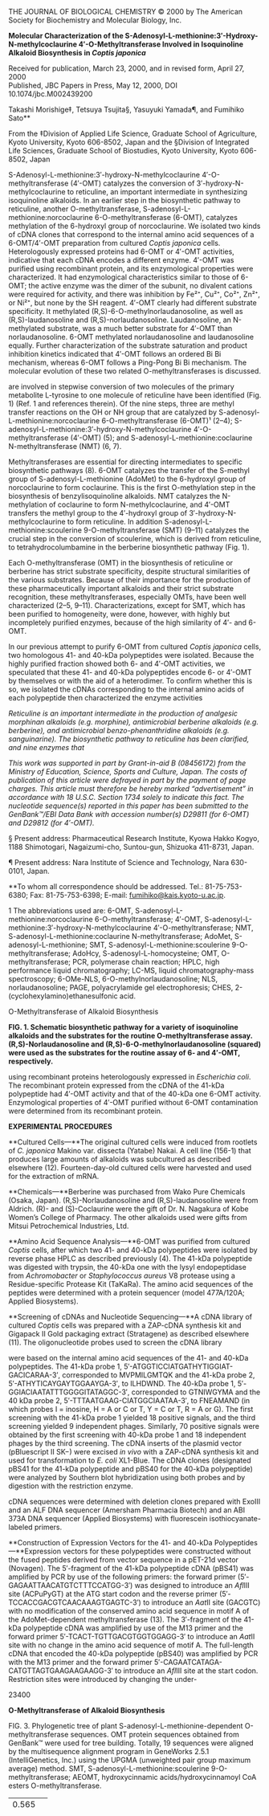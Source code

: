 
THE JOURNAL OF BIOLOGICAL CHEMISTRY
© 2000 by The American Society for Biochemistry and Molecular Biology, Inc.

**Molecular Characterization of the S-Adenosyl-L-methionine:3′-Hydroxy-N-methylcoclaurine 4′-O-Methyltransferase Involved in Isoquinoline Alkaloid Biosynthesis in *Coptis japonica***

Received for publication, March 23, 2000, and in revised form, April 27, 2000  
Published, JBC Papers in Press, May 12, 2000, DOI 10.1074/jbc.M002439200

Takashi Morishige‡, Tetsuya Tsujita§, Yasuyuki Yamada¶, and Fumihiko Sato**

From the ‡Division of Applied Life Science, Graduate School of Agriculture, Kyoto University, Kyoto 606-8502, Japan and the §Division of Integrated Life Sciences, Graduate School of Biostudies, Kyoto University, Kyoto 606-8502, Japan

S-Adenosyl-L-methionine:3′-hydroxy-N-methylcoclaurine 4′-O-methyltransferase (4′-OMT) catalyzes the conversion of 3′-hydroxy-N-methylcoclaurine to reticuline, an important intermediate in synthesizing isoquinoline alkaloids. In an earlier step in the biosynthetic pathway to reticuline, another O-methyltransferase, S-adenosyl-L-methionine:norcoclaurine 6-O-methyltransferase (6-OMT), catalyzes methylation of the 6-hydroxyl group of norcoclaurine. We isolated two kinds of cDNA clones that correspond to the internal amino acid sequences of a 6-OMT/4′-OMT preparation from cultured *Coptis japonica* cells. Heterologously expressed proteins had 6-OMT or 4′-OMT activities, indicative that each cDNA encodes a different enzyme. 4′-OMT was purified using recombinant protein, and its enzymological properties were characterized. It had enzymological characteristics similar to those of 6-OMT; the active enzyme was the dimer of the subunit, no divalent cations were required for activity, and there was inhibition by Fe²⁺, Cu²⁺, Co²⁺, Zn²⁺, or Ni²⁺, but none by the SH reagent. 4′-OMT clearly had different substrate specificity. It methylated (R,S)-6-O-methylnorlaudanosoline, as well as (R,S)-laudanosoline and (R,S)-norlaudanosoline. Laudanosoline, an N-methylated substrate, was a much better substrate for 4′-OMT than norlaudanosoline. 6-OMT methylated norlaudanosoline and laudanosoline equally. Further characterization of the substrate saturation and product inhibition kinetics indicated that 4′-OMT follows an ordered Bi Bi mechanism, whereas 6-OMT follows a Ping-Pong Bi Bi mechanism. The molecular evolution of these two related O-methyltransferases is discussed.

are involved in stepwise conversion of two molecules of the primary metabolite L-tyrosine to one molecule of reticuline have been identified (Fig. 1) (Ref. 1 and references therein). Of the nine steps, three are methyl transfer reactions on the OH or NH group that are catalyzed by S-adenosyl-L-methionine:norcoclaurine 6-O-methyltransferase (6-OMT)¹ (2–4); S-adenosyl-L-methionine:3′-hydroxy-N-methylcoclaurine 4′-O-methyltransferase (4′-OMT) (5); and S-adenosyl-L-methionine:coclaurine N-methyltransferase (NMT) (6, 7).

Methyltransferases are essential for directing intermediates to specific biosynthetic pathways (8). 6-OMT catalyzes the transfer of the S-methyl group of S-adenosyl-L-methionine (AdoMet) to the 6-hydroxyl group of norcoclaurine to form coclaurine. This is the first O-methylation step in the biosynthesis of benzylisoquinoline alkaloids. NMT catalyzes the N-methylation of coclaurine to form N-methylcoclaurine, and 4′-OMT transfers the methyl group to the 4′-hydroxyl group of 3′-hydroxy-N-methylcoclaurine to form reticuline. In addition S-adenosyl-L-methionine:scoulerine 9-O-methyltransferase (SMT) (9–11) catalyzes the crucial step in the conversion of scoulerine, which is derived from reticuline, to tetrahydrocolumbamine in the berberine biosynthetic pathway (Fig. 1).

Each O-methyltransferase (OMT) in the biosynthesis of reticuline or berberine has strict substrate specificity, despite structural similarities of the various substrates. Because of their importance for the production of these pharmaceutically important alkaloids and their strict substrate recognition, these methyltransferases, especially OMTs, have been well characterized (2–5, 9–11). Characterizations, except for SMT, which has been purified to homogeneity, were done, however, with highly but incompletely purified enzymes, because of the high similarity of 4′- and 6-OMT.

In our previous attempt to purify 6-OMT from cultured *Coptis japonica* cells, two homologous 41- and 40-kDa polypeptides were isolated. Because the highly purified fraction showed both 6- and 4′-OMT activities, we speculated that these 41- and 40-kDa polypeptides encode 6- or 4′-OMT by themselves or with the aid of a heterodimer. To confirm whether this is so, we isolated the cDNAs corresponding to the internal amino acids of each polypeptide then characterized the enzyme activities

*Reticuline is an important intermediate in the production of analgesic morphinan alkaloids (e.g. morphine), antimicrobial berberine alkaloids (e.g. berberine), and antimicrobial benzo-phenanthridine alkaloids (e.g. sanguinarine). The biosynthetic pathway to reticuline has been clarified, and nine enzymes that*

*This work was supported in part by Grant-in-aid B (08456172) from the Ministry of Education, Science, Sports and Culture, Japan. The costs of publication of this article were defrayed in part by the payment of page charges. This article must therefore be hereby marked “advertisement” in accordance with 18 U.S.C. Section 1734 solely to indicate this fact. The nucleotide sequence(s) reported in this paper has been submitted to the GenBank™/EBI Data Bank with accession number(s) D29811 (for 6-OMT) and D29812 (for 4′-OMT).*

§ Present address: Pharmaceutical Research Institute, Kyowa Hakko Kogyo, 1188 Shimotogari, Nagaizumi-cho, Suntou-gun, Shizuoka 411-8731, Japan.

¶ Present address: Nara Institute of Science and Technology, Nara 630-0101, Japan.

**To whom all correspondence should be addressed. Tel.: 81-75-753-6380; Fax: 81-75-753-6398; E-mail: fumihiko@kais.kyoto-u.ac.jp.

1 The abbreviations used are: 6-OMT, S-adenosyl-L-methionine:norcoclaurine 6-O-methyltransferase; 4′-OMT, S-adenosyl-L-methionine:3′-hydroxy-N-methylcoclaurine 4′-O-methyltransferase; NMT, S-adenosyl-L-methionine:coclaurine N-methyltransferase; AdoMet, S-adenosyl-L-methionine; SMT, S-adenosyl-L-methionine:scoulerine 9-O-methyltransferase; AdoHcy, S-adenosyl-L-homocysteine; OMT, O-methyltransferase; PCR, polymerase chain reaction; HPLC, high performance liquid chromatography; LC-MS, liquid chromatography-mass spectroscopy; 6-OMe-NLS, 6-O-methylnorlaudanosoline; NLS, norlaudanosoline; PAGE, polyacrylamide gel electrophoresis; CHES, 2-(cyclohexylamino)ethanesulfonic acid.

O-Methyltransferase of Alkaloid Biosynthesis

**FIG. 1. Schematic biosynthetic pathway for a variety of isoquinoline alkaloids and the substrates for the routine O-methyltransferase assay. (R,S)-Norlaudanosoline and (R,S)-6-O-methylnorlaudanosoline (squared) were used as the substrates for the routine assay of 6- and 4′-OMT, respectively.**

using recombinant proteins heterologously expressed in *Escherichia coli*. The recombinant protein expressed from the cDNA of the 41-kDa polypeptide had 4′-OMT activity and that of the 40-kDa one 6-OMT activity. Enzymological properties of 4′-OMT purified without 6-OMT contamination were determined from its recombinant protein.

**EXPERIMENTAL PROCEDURES**

**Cultured Cells—**The original cultured cells were induced from rootlets of *C. japonica* Makino var. dissecta (Yatabe) Nakai. A cell line (156-1) that produces large amounts of alkaloids was subcultured as described elsewhere (12). Fourteen-day-old cultured cells were harvested and used for the extraction of mRNA.

**Chemicals—**Berberine was purchased from Wako Pure Chemicals (Osaka, Japan). (R,S)-Norlaudanosoline and (R,S)-laudanosoline were from Aldrich. (R)- and (S)-Coclaurine were the gift of Dr. N. Nagakura of Kobe Women’s College of Pharmacy. The other alkaloids used were gifts from Mitsui Petrochemical Industries, Ltd.

**Amino Acid Sequence Analysis—**6-OMT was purified from cultured *Coptis* cells, after which two 41- and 40-kDa polypeptides were isolated by reverse phase HPLC as described previously (4). The 41-kDa polypeptide was digested with trypsin, the 40-kDa one with the lysyl endopeptidase from *Achromobacter* or *Staphylococcus aureus* V8 protease using a Residue-specific Protease Kit (TaKaRa). The amino acid sequences of the peptides were determined with a protein sequencer (model 477A/120A; Applied Biosystems).

**Screening of cDNAs and Nucleotide Sequencing—**A cDNA library of cultured *Coptis* cells was prepared with a ZAP-cDNA synthesis kit and Gigapack II Gold packaging extract (Stratagene) as described elsewhere (11). The oligonucleotide probes used to screen the cDNA library

were based on the internal amino acid sequences of the 41- and 40-kDa polypeptides. The 41-kDa probe 1, 5′-ATGGTICCIATGATHYTIGGIAT-GACICARAA-3′, corresponded to MVPMILGMTQK and the 41-kDa probe 2, 5′-ATHYTICAYGAYTGGAAYGA-3′, to ILHDWND. The 40-kDa probe 1, 5′-GGIACIAATATTTGGGGITATAGGC-3′, corresponded to GTNIWGYMA and the 40 kDa probe 2, 5′-TTTAATGAAG-CIATGGCIAATAA-3′, to FNEAMAND (in which probes I = inosine, H = A or C or T, Y = C or T, R = A or G). The first screening with the 41-kDa probe 1 yielded 18 positive signals, and the third screening yielded 9 independent phages. Similarly, 70 positive signals were obtained by the first screening with 40-kDa probe 1 and 18 independent phages by the third screening. The cDNA inserts of the plasmid vector (pBluescript II SK−) were excised *in vivo* with a ZAP-cDNA synthesis kit and used for transformation to *E. coli* XL1-Blue. The cDNA clones (designated pBS41 for the 41-kDa polypeptide and pBS40 for the 40-kDa polypeptide) were analyzed by Southern blot hybridization using both probes and by digestion with the restriction enzyme.

cDNA sequences were determined with deletion clones prepared with ExoIII and an ALF DNA sequencer (Amersham Pharmacia Biotech) and an ABI 373A DNA sequencer (Applied Biosystems) with fluorescein isothiocyanate-labeled primers.

**Construction of Expression Vectors for the 41- and 40-kDa Polypeptides—**Expression vectors for these polypeptides were constructed without the fused peptides derived from vector sequence in a pET-21d vector (Novagen). The 5′-fragment of the 41-kDa polypeptide cDNA (pBS41) was amplified by PCR by use of the following primers: the forward primer (5′-GAGAATTAACATGTCTTTCCATGG-3′) was designed to introduce an *Afl*III site (ACPuPyGT) at the ATG start codon and the reverse primer (5′-TCCACCGACGTCAACAAAGTGAGTC-3′) to introduce an *Aat*II site (GACGTC) with no modification of the conserved amino acid sequence in motif A of the AdoMet-dependent methyltransferase (13). The 3′-fragment of the 41-kDa polypeptide cDNA was amplified by use of the M13 primer and the forward primer 5′-TCACT-TGTTGACGTGGTGGAGG-3′ to introduce an *Aat*II site with no change in the amino acid sequence of motif A. The full-length cDNA that encoded the 40-kDa polypeptide (pBS40) was amplified by PCR with the M13 primer and the forward primer 5′-CAGAATCATAGA-CATGTTAGTGAAGAAGAAGG-3′ to introduce an *Afl*III site at the start codon. Restriction sites were introduced by changing the under-

23400

**O-Methyltransferase of Alkaloid Biosynthesis**

FIG. 3. Phylogenetic tree of plant S-adenosyl-L-methionine-dependent O-methyltransferase sequences. OMT protein sequences obtained from GenBank™ were used for tree building. Totally, 19 sequences were aligned by the multisequence alignment program in GeneWorks 2.5.1 (IntelliGenetics, Inc.) using the UPGMA (unweighted pair group maximum average) method. SMT, S-adenosyl-L-methionine:scoulerine 9-O-methyltransferase; AEOMT, hydroxycinnamic acids/hydroxycinnamoyl CoA esters O-methyltransferase.

|  |  |
| --- | --- |
| 0.565 |  |
|  |  |
|  |  |
|  |  |
|  |  |
|  |  |
|  |  |
|  |  |
|  |  |
|  |  |
|  |  |
|  |  |
|  |  |
|  |  |
|  |  |
|  |  |
|  |  |
|  |  |
|  |  |
|  |  |
|  |  |
|  |  |
|  |  |
|  |  |
|  |  |
|  |  |
|  |  |
|  |  |
|  |  |
|  |  |
|  |  |
|  |  |
|  |  |
|  |  |
|  |  |
|  |  |
|  |  |
|  |  |
|  |  |
|  |  |
|  |  |
|  |  |
|  |  |
|  |  |
|  |  |
|  |  |
|  |  |
|  |  |
|  |  |
|  |  |
|  |  |
|  |  |
|  |  |
|  |  |
|  |  |
|  |  |
|  |  |
|  |  |
|  |  |
|  |  |
|  |  |
|  |  |
|  |  |
|  |  |
|  |  |
|  |  |
|  |  |
|  |  |
|  |  |
|  |  |
|  |  |
|  |  |
|  |  |
|  |  |
|  |  |
|  |  |
|  |  |
|  |  |
|  |  |
|  |  |
|  |  |
|  |  |
|  |  |
|  |  |
|  |  |
|  |  |
|  |  |
|  |  |
|  |  |
|  |  |
|  |  |
|  |  |
|  |  |
|  |  |
|  |  |
|  |  |
|  |  |
|  |  |
|  |  |
|  |  |
|  |  |
|  |  |
|  |  |
|  |  |
|  |  |
|  |  |
|  |  |
|  |  |
|  |  |
|  |  |
|  |  |
|  |  |
|  |  |
|  |  |
|  |  |
|  |  |
|  |  |
|  |  |
|  |  |
|  |  |
|  |  |
|  |  |
|  |  |
|  |  |
|  |  |
|  |  |
|  |  |
|  |  |
|  |  |
|  |  |
|  |  |
|  |  |
|  |  |
|  |  |
|  |  |
|  |  |
|  |  |
|  |  |
|  |  |
|  |  |
|  |  |
|  |  |
|  |  |
|  |  |
|  |  |
|  |  |
|  |  |
|  |  |
|  |  |
|  |  |
|  |  |
|  |  |
|  |  |
|  |  |
|  |  |
|  |  |
|  |  |
|  |  |
|  |  |
|  |  |
|  |  |
|  |  |
|  |  |
|  |  |
|  |  |
|  |  |
|  |  |
|  |  |
|  |  |
|  |  |
|  |  |
|  |  |
|  |  |
|  |  |
|  |  |
|  |  |
|  |  |
|  |  |
|  |  |
|  |  |
|  |  |
|  |  |
|  |  |
|  |  |
|  |  |
|  |  |
|  |  |
|  |  |
|  |  |
|  |  |
|  |  |
|  |  |
|  |  |
|  |  |
|  |  |
|  |  |
|  |  |
|  |  |
|  |  |
|  |  |
|  |  |
|  |  |
|  |  |
|  |  |
|  |  |
|  |  |
|  |  |
|  |  |
|  |  |
|  |  |
|  |  |
|  |  |
|  |  |
|  |  |
|  |  |
|  |  |
|  |  |
|  |  |
|  |  |
|  |  |
|  |  |
|  |  |
|  |  |
|  |  |
|  |  |
|  |  |
|  |  |
|  |  |
|  |  |
|  |  |
|  |  |
|  |  |
|  |  |
|  |  |
|  |  |
|  |  |
|  |  |
|  |  |
|  |  |
|  |  |
|  |  |
|  |  |
|  |  |
|  |  |
|  |  |
|  |  |
|  |  |
|  |  |
|  |  |
|  |  |
|  |  |
|  |  |
|  |  |
|  |  |
|  |  |
|  |  |
|  |  |
|  |  |
|  |  |
|  |  |
|  |  |
|  |  |
|  |  |
|  |  |
|  |  |
|  |  |
|  |  |
|  |  |
|  |  |
|  |  |
|  |  |
|  |  |
|  |  |
|  |  |
|  |  |
|  |  |
|  |  |
|  |  |
|  |  |
|  |  |
|  |  |
|  |  |
|  |  |
|  |  |
|  |  |
|  |  |
|  |  |
|  |  |
|  |  |
|  |  |
|  |  |
|  |  |
|  |  |
|  |  |
|  |  |
|  |  |
|  |  |
|  |  |
|  |  |
|  |  |
|  |  |
|  |  |
|  |  |
|  |  |
|  |  |
|  |  |
|  |  |
|  |  |
|  |  |
|  |  |
|  |  |
|  |  |
|  |  |
|  |  |
|  |  |
|  |  |
|  |  |
|  |  |
|  |  |
|  |  |
|  |  |
|  |  |
|  |  |
|  |  |
|  |  |
|  |  |
|  |  |
|  |  |
|  |  |
|  |  |
|  |  |
|  |  |
|  |  |
|  |  |
|  |  |
|  |  |
|  |  |
|  |  |
|  |  |
|  |  |
|  |  |
|  |  |
|  |  |
|  |  |
|  |  |
|  |  |
|  |  |
|  |  |
|  |  |
|  |  |
|  |  |
|  |  |
|  |  |
|  |  |
|  |  |
|  |  |
|  |  |
|  |  |
|  |  |
|  |  |
|  |  |
|  |  |
|  |  |
|  |  |
|  |  |
|  |  |
|  |  |
|  |  |
|  |  |
|  |  |
|  |  |
|  |  |
|  |  |
|  |  |
|  |  |
|  |  |
|  |  |
|  |  |
|  |  |
|  |  |
|  |  |
|  |  |
|  |  |
|  |  |
|  |  |
|  |  |
|  |  |
|  |  |
|  |  |
|  |  |
|  |  |
|  |  |
|  |  |
|  |  |
|  |  |
|  |  |
|  |  |
|  |  |
|  |  |
|  |  |
|  |  |
|  |  |
|  |  |
|  |  |
|  |  |
|  |  |
|  |  |
|  |  |
|  |  |
|  |  |
|  |  |
|  |  |
|  |  |
|  |  |
|  |  |
|  |  |
|  |  |
|  |  |
|  |  |
|  |  |
|  |  |
|  |  |
|  |  |
|  |  |
|  |  |
|  |  |
|  |  |
|  |  |
|  |  |
|  |  |
|  |  |
|  |  |
|  |  |
|  |  |
|  |  |
|  |  |
|  |  |
|  |  |
|  |  |
|  |  |
|  |  |
|  |  |
|  |  |
|  |  |
|  |  |
|  |  |
|  |  |
|  |  |
|  |  |
|  |  |
|  |  |
|  |  |
|  |  |
|  |  |
|  |  |
|  |  |
|  |  |
|  |  |
|  |  |
|  |  |
|  |  |
|  |  |
|  |  |
|  |  |
|  |  |
|  |  |
|  |  |
|  |  |
|  |  |
|  |  |
|  |  |
|  |  |
|  |  |
|  |  |
|  |  |
|  |  |
|  |  |
|  |  |
|  |  |
|  |  |
|  |  |
|  |  |
|  |  |
|  |  |
|  |  |
|  |  |
|  |  |
|  |  |
|  |  |
|  |  |
|  |  |
|  |  |
|  |  |
|  |  |
|  |  |
|  |  |
|  |  |
|  |  |
|  |  |
|  |  |
|  |  |
|  |  |
|  |  |
|  |  |
|  |  |
|  |  |
|  |  |
|  |  |
|  |  |
|  |  |
|  |  |
|  |  |
|  |  |
|  |  |
|  |  |
|  |  |
|  |  |
|  |  |
|  |  |
|  |  |
|  |  |
|  |  |
|  |  |
|  |  |
|  |  |
|  |  |
|  |  |
|  |  |
|  |  |
|  |  |
|  |  |
|  |  |
|  |  |
|  |  |
|  |  |
|  |  |
|  |  |
|  |  |
|  |  |
|  |  |
|  |  |
|  |  |
|  |  |
|  |  |
|  |  |
|  |  |
|  |  |
|  |  |
|  |  |
|  |  |
|  |  |
|  |  |
|  |  |
|  |  |
|  |  |
|  |  |
|  |  |
|  |  |
|  |  |
|  |  |
|  |  |
|  |  |
|  |  |
|  |  |
|  |  |
|  |  |
|  |  |
|  |  |
|  |  |
|  |  |
|  |  |
|  |  |
|  |  |
|  |  |
|  |  |
|  |  |
|  |  |
|  |  |
|  |  |
|  |  |
|  |  |
|  |  |
|  |  |
|  |  |
|  |  |
|  |  |
|  |  |
|  |  |
|  |  |
|  |  |
|  |  |
|  |  |
|  |  |
|  |  |
|  |  |
|  |  |
|  |  |
|  |  |
|  |  |
|  |  |
|  |  |
|  |  |
|  |  |
|  |  |
|  |  |
|  |  |
|  |  |
|  |  |
|  |  |
|  |  |
|  |  |
|  |  |
|  |  |
|  |  |
|  |  |
|  |  |
|  |  |
|  |  |
|  |  |
|  |  |
|  |  |
|  |  |
|  |  |
|  |  |
|  |  |
|  |  |
|  |  |
|  |  |
|  |  |
|  |  |
|  |  |
|  |  |
|  |  |
|  |  |
|  |  |
|  |  |
|  |  |
|  |  |
|  |  |
|  |  |
|  |  |
|  |  |
|  |  |
|  |  |
|  |  |
|  |  |
|  |  |
|  |  |
|  |  |
|  |  |
|  |  |
|  |  |
|  |  |
|  |  |
|  |  |
|  |  |
|  |  |
|  |  |
|  |  |
|  |  |
|  |  |
|  |  |
|  |  |
|  |  |
|  |  |
|  |  |
|  |  |
|  |  |
|  |  |
|  |  |
|  |  |
|  |  |
|  |  |
|  |  |
|  |  |
|  |  |
|  |  |
|  |  |
|  |  |
|  |  |
|  |  |
|  |  |
|  |  |
|  |  |
|  |  |
|  |  |
|  |  |
|  |  |
|  |  |
|  |  |
|  |  |
|  |  |
|  |  |
|  |  |
|  |  |
|  |  |
|  |  |
|  |  |
|  |  |
|  |  |
|  |  |
|  |  |
|  |  |
|  |  |
|  |  |
|  |  |
|  |  |
|  |  |
|  |  |
|  |  |
|  |  |
|  |  |
|  |  |
|  |  |
|  |  |
|  |  |
|  |  |
|  |  |
|  |  |
|  |  |
|  |  |
|  |  |
|  |  |
|  |  |
|  |  |
|  |  |
|  |  |
|  |  |
|  |  |
|  |  |
|  |  |
|  |  |
|  |  |
|  |  |
|  |  |
|  |  |
|  |  |
|  |  |
|  |  |
|  |  |
|  |  |
|  |  |
|  |  |
|  |  |
|  |  |
|  |  |
|  |  |
|  |  |
|  |  |
|  |  |
|  |  |
|  |  |
|  |  |
|  |  |
|  |  |
|  |  |
|  |  |
|  |  |
|  |  |
|  |  |
|  |  |
|  |  |
|  |  |
|  |  |
|  |  |
|  |  |
|  |  |
|  |  |
|  |  |
|  |  |
|  |  |
|  |  |
|  |  |
|  |  |
|  |  |
|  |  |
|  |  |
|  |  |
|  |  |
|  |  |
|  |  |
|  |  |
|  |  |
|  |  |
|  |  |
|  |  |
|  |  |
|  |  |
|  |  |
|  |  |
|  |  |
|  |  |
|  |  |
|  |  |
|  |  |
|  |  |
|  |  |
|  |  |
|  |  |
|  |  |
|  |  |
|  |  |
|  |  |
|  |  |
|  |  |
|  |  |
|  |  |
|  |  |
|  |  |
|  |  |
|  |  |
|  |  |
|  |  |
|  |  |
|  |  |
|  |  |
|  |  |
|  |  |
|  |  |
|  |  |
|  |  |
|  |  |
|  |  |
|  |  |
|  |  |
|  |  |
|  |  |
|  |  |
|  |  |
|  |  |
|  |  |
|  |  |
|  |  |
|  |  |
|  |  |
|  |  |
|  |  |
|  |  |
|  |  |
|  |  |
|  |  |
|  |  |
|  |  |
|  |  |
|  |  |
|  |  |
|  |  |
|  |  |
|  |  |
|  |  |
|  |  |
|  |  |
|  |  |
|  |  |
|  |  |
|  |  |
|  |  |
|  |  |
|  |  |
|  |  |
|  |  |
|  |  |
|  |  |
|  |  |
|  |  |
|  |  |
|  |  |
|  |  |
|  |  |
|  |  |
|  |  |
|  |  |
|  |  |
|  |  |
|  |  |
|  |  |
|  |  |
|  |  |
|  |  |
|  |  |
|  |  |
|  |  |
|  |  |
|  |  |
|  |  |
|  |  |
|  |  |
|  |  |
|  |  |
|  |  |
|  |  |
|  |  |
|  |  |
|  |  |
|  |  |
|  |  |
|  |  |
|  |  |
|  |  |
|  |  |
|  |  |
|  |  |
|  |  |
|  |  |
|  |  |
|  |  |
|  |  |
|  |  |
|  |  |
|  |  |
|  |  |
|  |  |
|  |  |
|  |  |
|  |  |
|  |  |
|  |  |
|  |  |
|  |  |
|  |  |
|  |  |
|  |  |
|  |  |
|  |  |
|  |  |
|  |  |
|  |  |
|  |  |
|  |  |
|  |  |
|  |  |
|  |  |
|  |  |
|  |  |
|  |  |
|  |  |
|  |  |
|  |  |
|  |  |
|  |  |
|  |  |
|  |  |
|  |  |
|  |  |
|  |  |
|  |  |
|  |  |
|  |  |
|  |  |
|  |  |
|  |  |
|  |  |
|  |  |
|  |  |
|  |  |
|  |  |
|  |  |
|  |  |
|  |  |
|  |  |
|  |  |
|  |  |
|  |  |
|  |  |
|  |  |
|  |  |
|  |  |
|  |  |
|  |  |
|  |  |
|  |  |
|  |  |
|  |  |
|  |  |
|  |  |
|  |  |
|  |  |
|  |  |
|  |  |
|  |  |
|  |  |
|  |  |
|  |  |
|  |  |
|  |  |
|  |  |
|  |  |
|  |  |
|  |  |
|  |  |
|  |  |
|  |  |
|  |  |
|  |  |
|  |  |
|  |  |
|  |  |
|  |  |
|  |  |
|  |  |
|  |  |
|  |  |
|  |  |
|  |  |
|  |  |
|  |  |
|  |  |
|  |  |
|  |  |
|  |  |
|  |  |
|  |  |
|  |  |
|  |  |
|  |  |
|  |  |
|  |  |
|  |  |
|  |  |
|  |  |
|  |  |
|  |  |
|  |  |
|  |  |
|  |  |
|  |  |
|  |  |
|  |  |
|  |  |
|  |  |
|  |  |
|  |  |
|  |  |
|  |  |
|  |  |
|  |  |
|  |  |
|  |  |
|  |  |
|  |  |
|  |  |
|  |  |
|  |  |
|  |  |
|  |  |
|  |  |
|  |  |
|  |  |
|  |  |
|  |  |
|  |  |
|  |  |
|  |  |
|  |  |
|  |  |
|  |  |
|  |  |
|  |  |
|  |  |
|  |  |
|  |  |
|  |  |
|  |  |
|  |  |
|  |  |
|  |  |
|  |  |
|  |  |
|  |  |
|  |  |
|  |  |
|  |  |
|  |  |
|  |  |
|  |  |
|  |  |
|  |  |
|  |  |
|  |  |
|  |  |
|  |  |
|  |  |
|  |  |
|  |  |
|  |  |
|  |  |
|  |  |
|  |  |
|  |  |
|  |  |
|  |  |
|  |  |
|  |  |
|  |  |
|  |  |
|  |  |
|  |  |
|  |  |
|  |  |
|  |  |
|  |  |
|  |  |
|  |  |
|  |  |
|  |  |
|  |  |
|  |  |
|  |  |
|  |  |
|  |  |
|  |  |
|  |  |
|  |  |
|  |  |
|  |  |
|  |  |
|  |  |
|  |  |
|  |  |
|  |  |
|  |  |
|  |  |
|  |  |
|  |  |
|  |  |
|  |  |
|  |  |
|  |  |

(A)

Spectrum from 12.22 min, subtracted

Intensity, cps

| 40000 |
| --- |
| 30000 |
| 20000 |
| 10000 |

m/z, amu

(B)

Spectrum from 12.10 min, subtracted

Intensity, cps

| 30000 |
| --- |
| 20000 |
| 10000 |

m/z, amu

(C)

Spectrum from 11.31 min, subtracted

Intensity, cps

| 21000 |
| --- |
| 14000 |
| 7000 |

m/z, amu

(D)

Spectrum from 10.93 min, subtracted

Intensity, cps

| 40000 |
| --- |
| 30000 |
| 20000 |
| 10000 |

m/z, amu

FIG. 4. LC-MS analysis of the 41-kDa reaction product (A), authentic norreticuline (B), 40-kDa reaction product (C), and authentic 6-O-methylnorlaudanosoline (D).

TABLE I

Purification of recombinant 4'-OMT from E. coli lysate

| Purification step | Total protein | Total activity | Specific activity | Purification | Recovery |
| --- | --- | --- | --- | --- | --- |
|  | mg | nkat | pkat/mg | -fold | % |
| Crude extract | 163 | 7.5 | 46.1 | 1.0 | 100 |
| Q-Sepharose | 65.8 | 3.9 | 58.7 | 1.3 | 51.3 |
| Bio-Gel HTP | 6.0 | 2.7 | 453 | 9.8 | 35.9 |

pBS41 and pBS40—The nucleotide sequences of the cDNA inserts of pBS41 and pBS40, which encoded the longest polypeptide, and of other cDNA inserts were determined (GenBank™ accession numbers: D29812 for 41 kDa and D29811 for 40 kDa). Sequences respectively corresponding to the 41- and 40-kDa polypeptides carried 1,280 and 1,267 nucleotides, with open reading frames that encoded for 350 and 347 amino acids (Fig. 2). The calculated molecular masses of the pBS41 (38,731 Da) and pBS40 (38,655 Da) inserts were less than the observed molecular masses of the 41- and 40-kDa polypeptides from Coptis cells, but the deduced amino acid sequences had almost all the internal amino acid sequences determined from the purified polypeptides.

Both polypeptide sequences had conserved putative AdoMet binding domains at the C-terminal end (Fig. 2, motif A-C) (13), and both had 52 amino acids between motifs A and B and 30 amino acids between motifs B and C. This spatial relationship is identical to that of the caffeic acid 3-O-methyltransferases. The 41- and 40-kDa polypeptides therefore belong to the Pl (plant)-OMT II group (13).

Their deduced amino acid sequences have a high degree of similarity (52% identity); whereas SMT, which also functions

in berberine biosynthesis, showed much lower homology when its amino acid sequence was compared with that of the 41- or 40-kDa polypeptide (about 30% identity, see Fig. 2). Both polypeptides had a high degree of similarity (about 40% identity) to the isoflavone 7-O-methyltransferase of alfalfa (15), 6a-hydroxymaackiain 3-O-methyltransferase of pea (16), and hydroxycinnamic acids/hydroxycinnamoyl CoA esters O-methyltransferase of loblolly pine (17). SMT had greater similarity to the caffeic acid 3-O-methyltransferases and catechol O-methyltransferases of several plant species. Both the 41- and 40-kDa polypeptides had a somewhat low identity (24 and 35%, respectively) to catechol OMTs from *Thalictrum tuberosum* (Thatu 1 and 2, respective GenBank™ accession numbers AF064693 and AF064694), even though these catechol OMTs from cultured *T. tuberosum* cells could methylate the 6-hydroxyl group of norcoclaurine (18). Phylogenetic analysis clearly indicated that both the polypeptides belong to a different branch than the catechol OMT from *Thalictrum* (Thatu 2) (Fig. 3).

**Expression of the 41- and 40-kDa Polypeptides in E. coli—** Expression vectors (pE41 and pE40, respectively) to produce recombinant proteins in *E. coli* were constructed to identify the enzymological activities of the 41- and 40-kDa polypeptides. We modified the first methionine codons of both cDNA inserts to fit the *NcoI-XhoI* sites of the *E. coli* expression vector pET-21d to obtain expression of nontagged polypeptides. These constructs then were introduced into *E. coli* cells, and recombinant protein production was induced. The crude *E. coli* lysate was used to identify the enzymatic activities of both 4′- and 6-OMT. HPLC analysis clearly showed that the cell lysate that expresses pE41 had methylation activity for 3′-hydroxy-N-methylcoclaurine, but not for norcoclaurine, whereas the lysate containing pE40 had methylation activity for norcoclaurine but not for 3′-hydroxy-N-methylcoclaurine (data not shown). The crude *E. coli* lysate carrying the pET-21d vector showed no enzymatic activity. LC-MS analysis confirmed that the respective reaction products of 41 kDa with 6-OMe-NLS and of 40 kDa with NLS were norreticuline and 6-OMe-NLS (Fig. 4), indicative that the 41-kDa polypeptide corresponds to 4′-OMT and the 40-kDa one to 6-OMT.

**Purification of 4′-OMT and Its Characterization—** Because preparation of 4′-OMT without 6-OMT contamination is now possible, we tried to prepare highly purified 4′-OMT from *E. coli*. The final purification was 9.8-fold and the yield 35.9% (Table I and Fig. 5). SDS-PAGE analysis showed clearly that the purified fraction was almost homogeneous. The molecular mass of active 4′-OMT was estimated to be about 80 kDa by gel filtration chromatography, evidence that active 4′-OMT is a dimer of the 41-kDa subunit. Enzyme assays at various pH values indicated that the optimum pH for the methylation of 6-OMe-NLS was about 8.0. Half-maximal activity was found at pH 6.6 or 8.6.

4′-OMT, like *Coptis* 6-OMT, did not require divalent cations for activity. The addition of Fe²⁺, Cu²⁺, Co²⁺, Zn²⁺, or Ni²⁺ at 5 mM inhibited 4′-OMT activity, respectively, by 87%, 100%, 86%, 48%, or 96%. These cations also inhibited 6-OMT activity (4). Other cations (Ca²⁺, Mg²⁺, Mn²⁺) had no effect on 4′-OMT activity. The enzymatic activity of 4′-OMT, like that of 6-OMT, was negligibly inhibited by SH reagents (*p*-chloromercuribenzenesulfonate and iodacetamide) or EDTA at 1 mM. When, however, berberine (the end product of isoquinoline alkaloid biosynthesis in *Coptis* cells) was added to the assay mixture at 2.5 mM, 4′-OMT activity was not inhibited, whereas 1 mM berberine inhibited 6-OMT activity by 30% (4).

Purified 4′-OMT was used as the antigen to prepare anti-4′-OMT polyclonal antibody. In a Western blot analysis with this

FIG. 5. SDS-PAGE of 4′-OMT fractions in various stages of purification. Fractions from each purification step were separated by SDS-PAGE and stained with Coomassie Brilliant Blue G-250. Lane 1, molecular mass markers; lane 2, crude extract (10 μg); lane 3, Q-Sepharose column fraction (8 μg); lane 4, Bio-Gel HPT column fraction (1 μg).

antibody, both the crude extract of *E. coli*-expressing 4′-OMT and the *Coptis* proteins had a major immunoreactive band of the same molecular mass (data not shown). This suggests that 4′-OMT is produced in mature form in *E. coli*, whereas the SMT expressed in *E. coli* apparently is longer than that purified from *Coptis* cells (10). Hydrophobicity analysis of full-length 4′-OMT, 6-OMT, and SMT showed a difference in the hydrophobicity of their N termini. There was no evidence that 4′- or 6-OMT is located in specific vesicles, whereas SMT had a hydrophobic signal sequence of 10 amino acids at its N terminus (10) (data not shown).

**Substrate Specificity of 4′-OMT—** The incorporation of radioactivity from S-adenosyl-L-[methyl-³H]methionine to the products was used as a marker of substrate specificity (Fig. 6). When (*R,S*)-6-OMe-NLS was the control substrate (*i.e.* relative incorporation 100%), the respective relative activities with (*R,S*)-laudanosoline and (*R,S*)-norlaudanosoline were 767 and 118%, whereas no significant methylation was found for the other substrates. The preferential methylation of laudanosoline rather than norlaudanosoline suggests that N-methylation proceeds before 4′-O-methylation, as suggested by Stadler and Zenk (1).

**Dependence of Initial Velocity on Substrate Concentrations and Product Inhibition Kinetics—** Whereas (*S*)-3′-hydroxy-N-methylcoclaurine is the true intermediate in reticuline biosynthesis (3), 6-OMe-NLS was used as the substrate for the kinetic assay of 4′-OMT due to the availability of this compound and similar product formation in the reaction (5). Substrate-saturation kinetics of the purified 4′-OMT for 6-OMe-NLS and AdoMet were the typical Michaelis-Menten type. Kinetic parameters therefore were estimated from double-reciprocal plots of the initial velocity *versus* the substrate concentration. By varying the concentration of 6-OMe-NLS and [³H]AdoMet in the range of 8–125 μM, a set of apparent *K*ₘ and *V*ₘₐₓ values could be calculated and replotted to determine the real *K*ₘ and *V*ₘₐₓ. The respective *K*ₘ values of 4′-OMT for (*R,S*)-6-OMe-NLS and AdoMet were 42 and 68 μM, with a *V*ₘₐₓ of 1.8 nkat/mg protein. The pattern of primary reciprocal plots was representative of a sequential substrate binding mechanism

O-Methyltransferase of Alkaloid Biosynthesis

(S)-norcoclaurine: 100 / n.t. / n.t.
(R)-norcoclaurine: 98 / n.t. / n.t.
(R,S)-6-O-methylnorlaudanosoline: 6 / 100 / 8
(R,S)-scoulerine: 0 / <1 / 100

(S)-scoulerine: 5 / 2 / 150
(R,S)-laudanosine: 64 / 767 / <1
(R,S)-norlaudanosine: 76 / 118 / 2
(R,S)-reticuline: 0 / 1 / 0

(R,S)-norreticuline: 0 / 0 / 9
(S)-coclaurine: <1 / 0 / <1
(R)-coclaurine: <1 / 1 / <1
(R,S)-2,3,9,10-tetrahydroxytetrahydropoprotoberine: <1 / 0 / 45

(R,S)-2,3,9,10-tetrahydroprotoberine: <1 / <1 / <1
caffeic acid: 0 / <1 / n.t.
4-hydroxy-3-methoxycinnamic acid: 0 / <1 / n.t.

FIG. 6. Transfer by 6-OMT, 4′-OMT, and SMT of the [³H]methyl group of S-adenosyl-L-methionine to different substrates. Numerals under the structures indicate the incorporation of radioactivity from S-adenosyl-L-[methyl-³H]methionine into the product relative to the standard substrate (100%): (S)-norcoclaurine, (R,S)-6-O-methylnorlaudanosoline, (R,S)-scoulerine, respectively, for 6-OMT, 4′-OMT, and SMT. Values given are for 6-OMT (left), 4′-OMT (middle), and SMT (right). n.t., not tested.

FIG. 7. Product inhibition of the 4′-OMT reaction presented as double-reciprocal plots. A, inhibition of the methylation reaction by AdoHcy with respect to 6-OMe-NLS. The concentration of AdoMet was fixed at 60 μM. B, inhibition of the methylation reaction by AdoHcy with respect to AdoMet. The concentration of 6-OMe-NLS was fixed at 40 μM. C, inhibition of the methylation reaction by norreticuline with respect to 6-OMe-NLS. The concentration of AdoMet was fixed at 60 μM. D, inhibition of the methylation reaction by norreticuline with respect to AdoMet. The concentration of 6-OMe-NLS was fixed at 40 μM.

(data not shown).

Product inhibition analysis was used to determine the reaction mechanism. 4′-O-methylated 6-OMe-NLS (norreticuline) was used for inhibition by the methylated alkaloid. Double-reciprocal plots of the initial velocity versus the concentrations of 6-OMe-NLS, with respect to different fixed concentrations of S-adenosyl-L-homocysteine (AdoHcy), gave a series of lines intersecting to the left of the y axis (Fig. 7A). AdoHcy inhibition therefore was noncompetitive with respect to variations in 6-OMe-NLS as the substrate, and the \( K_i \) value was 43 μM. The inhibition constants were obtained as described elsewhere (19). AdoHcy inhibition with respect to varying AdoMet gave a series of lines that intersected at the y axis, indicative that the inhibition was competitive (Fig. 7B). The \( K_i \) value for AdoHcy versus AdoMet was 27 μM. Norreticuline inhibition with respect to varying the 6-OMe-NLS and AdoMet concentrations gave a series of lines intersecting to the left of the y axis (Fig. 7, C and D). Norreticuline inhibition with respect to 6-OMe-

O-Methyltransferase of Alkaloid Biosynthesis

NLS and AdoMet therefore was noncompetitive. The respective \( K_i \) values for norreticuline versus 6-OMe-NLS and AdoMet were 103 and 115 μM. These findings indicate that 4′-OMT followed an ordered Bi Bi mechanism, in which AdoMet binds to the enzyme before the alkaloid substrate binds to the enzyme, after which the methylated alkaloid and AdoHcy are released sequentially.

DISCUSSION

We isolated full-length cDNA clones that encode 3′-hydroxy-N-methylcoclaurine 4′-OMT and 6-OMT from cultured *C. japonica* cells. Clone identity was confirmed by the catalytic activities of the heterologously expressed polypeptides. Because these enzymes had very similar physical properties, it was not possible to separate them in the active form (4, 5). Our study provides the first evidence that 4′-OMT and 6-OMT are encoded by different polypeptides.

Characterization of the recombinant 4′-OMT indicated that previous data obtained for partially purified *Berberis* 4′-OMT was reliable. *Coptis* 4′-OMT has a substrate specificity similar to that of the *Berberis* enzyme; an adjacent 3′-hydroxyl group is essential for the 4′-O-methylation reaction, and N-methylation of the substrate enhances the reaction rate.

Previous reports suggested that 4′- and 6-OMT have similar physical properties (4, 5). Indeed, they have similar enzymological properties that are distinct from those of SMT: active 4′- and 6-OMT are dimers of the subunit, whereas SMT is a trimer. 4′- and 6-OMT activities are negligibly inhibited by SH reagents, whereas SMT activity is inhibited by the SH reagent, *p*-chloromercuribenzoate, evidence that the SH group(s) is involved in SMT activities. Effects of cations on the 4′- and 6-OMT activities were very similar, but each polypeptide has distinctive properties in terms of \( K_m \) values, substrate specificity, and the proposed reaction mechanism. Interestingly, 4′-OMT activity was not sensitive to berberine, the end product of alkaloid biosynthesis in *Coptis*, whereas the inhibitory effect of alkaloids on *Berberis* 4′-OMT (5) and *Coptis* 6-OMT and SMT has been reported (4, 8).

OMT characteristics are summarized in Table II. The deduced amino acid sequences of 4′- and 6-OMT have 52% identity, and SMT has 30% identity to both 4′- and 6-OMT. The enzymological similarities and differences are interesting in terms of molecular evolution and sequence similarities and diversities, in particular the aspects of substrate recognition.

The berberine bridge enzyme (20–22) and (S)-N-methylco-claurine 3′-hydroxylase (CYP80B1) (23) utilize benzylisoquinoline alkaloids as substrate. The multiple sequence alignments of *Coptis* OMTs and these enzymes did not, however, show any sequence homology (data not shown). As with many proteins, the three-dimensional structure, rather than the primary sequence, is more important for substrate recognition. The C-terminal ends of 4′-OMT and 6-OMT are highly conserved (58% identity) for the putative AdoMet binding, but the N-terminal ends are more divergent even among these related OMTs (47% identity) (Fig. 2). These findings suggest that the N-terminal end constitutes the alkaloid-binding pocket and that these sequence diversities reflect the substrate specificities of the enzymes. X-ray diffraction studies of *Coptis* OMTs, characterization of the chimeric enzymes among the *Coptis* OMTs, or both, should prove useful for understanding the importance of the N-terminal end of OMT in substrate recognition.

Frick and Kutchan (19) reported that catechol OMTs (Thatu 1 and 2) isolated from *T. tuberosum* cells have very broad substrate specificity and catalyze the 6-hydroxyl methylation of norcoclaurine. These enzymes catalyzed the same reaction for 6-OMT, but showed fairly low identity with 6-OMT (35% identity). They obtained another catechol OMT (Thatu 4), which


**Table II**

| Enzyme (origin) | Molecular mass | Gel filtration | SDS-PAGE | pH optimum | \( K_m \) for Methyl acceptor | \( K_i \) for AdoHcy versus AdoMet | Inhibitors | Reaction mechanism |
|------------------|----------------|----------------|-----------|-------------|-------------------------------|------------------------------------|------------|---------------------|
| 4′-OMT (*Coptis*, this study) | 80 | 41 | 8.0 | 42 for (R,S)-6-O-methylnorlaudanosoline | 68 μM | 43 for (R,S)-6-O-methylnorlaudanosoline | Ni²⁺, Co²⁺, Cu²⁺, Zn²⁺, Fe²⁺ | Ordered Bi Bi |
| 4′-OMT (*Berberis*) (4) | 51 | 40 | 7.5 | 4.5 | 30 | ND | Ni²⁺, Co²⁺, Cu²⁺, Zn²⁺, Fe²⁺ | Ping Pong |
| 6-OMT (*Coptis*) (3) | 95 | 40 | 9.0 | 2.2 × 10³ for (R,S)-norlaudanosoline | 3.95 × 10³ | 2.1 × 10³ for (R,S)-norlaudanosoline | Mn²⁺ | Bi Bi |
| 6-OMT (*Argemone*) (1) | 47 | ND | 8.3–8.5 | 0.2 × 10³ for (R,S)-norlaudanosoline | 20 | ND | Ni²⁺, Co²⁺, Cu²⁺, Zn²⁺, Fe²⁺, p-chloromercuribenzoate | ND |
| SMT (*Coptis*) (6) | 120–140 | 41 | 9.0–9.5 | 0.1 × 10³ for (R,S)-scoulerine | 0.17 × 10³ | ND | Ca²⁺, Cu²⁺, Mn²⁺, p-chloromercuribenzoate | Random-order equilibrium |

**Characteristics of the five OMTs in berberine biosynthesis are given. ND, not determined.**

could not catalyze the methylation of isoquinoline alkaloid. Thatu 1 and Thatu 4 differ by only one amino acid; Thatu 1 has tyrosine, and Thatu 4 has cysteine at position 21. As shown in Fig. 3, the alkaloid and phenylpropanoid OMTs may be related evolutionarily, whereas the 4′- and 6-OMT obviously belong to a different branch of the phylogenetic tree. OMTs provide us useful information on the molecular evolution of secondary plant metabolism.

Acknowledgments—We thank Dr. N. Nagakura and Mitsui Petrochemical Industries Ltd. for their generous gifts of the alkaloids, and we are grateful to Dr. A. Ishihara of Kyoto University for his technical assistance in the LC-MS analysis.

REFERENCES

1. Stadler, R., and Zenk, M. H. (1990) *Liebigs Ann. Chem.* **6**, 555–562
2. Ruffer, M., Nagakura, N., and Zenk, M. H. (1983) *Planta Med.* **49**, 131–137
3. Müller, M. J., and Zenk, M. H. (1992) *Planta Med.* **58**, 524–527
4. Sato, F., Tsujita, T., Katagiri, Y., Yoshida, S., and Yamada, Y. (1994) *Eur. J. Biochem.* **225**, 125–131
5. Frenzel, T., and Zenk, M. H. (1990) *Phytochemistry* **29**, 3505–3511
6. Wat, C.-K., Steffens, P., and Zenk, M. H. (1986) *Z. Naturforsch.* **41c**, 126–134
7. Frenzel, T., and Zenk, M. H. (1990) *Phytochemistry* **29**, 3491–3497
8. Poulton, J. E. (1981) *The Biochemistry of Plants* (Conn, E. E., ed) Vol. 7, pp. 667–723, Academic Press, New York
9. Muemmler, S., Ruffer, M., and Zenk, M. H. (1985) *Plant Cell Rep.* **4**, 36–39
10. Sato, F., Takeshita, N., Fitchen, J. H., Fujiwara, H., and Yamada, Y. (1993) *Phytochemistry* **32**, 659–664
11. Takeshita, N., Fujiwara, H., Mimura, H., Fitchen, J. H., Yamada, Y., and Sato, F. (1995) *Plant Cell Physiol.* **36**, 29–36
12. Sato, F., and Yamada, Y. (1984) *Phytochemistry* **23**, 281–285
13. Joshi, C. P., and Chiang, V. L. (1998) *Plant Mol. Biol.* **37**, 663–674
14. Bradford, M. M. (1976) *Anal. Biochem.* **72**, 248–254
15. He, X. Z., Reddy, J. T., and Dixon, R. A. (1998) *Plant Mol. Biol.* **36**, 43–54
16. Wu, Q., Perisig, C. L., and VanEtten, H. D. (1997) *Plant Mol. Biol.* **35**, 551–560
17. Li, L., Popko, J. L., Zhang, X. H., Osakabe, K., Tsai, C. J., Joshi, C. P., and Chiang, V. L. (1997) *Proc. Natl. Acad. Sci. U. S. A.* **94**, 5461–5477
18. Frick, S., and Kutchan, T. M. (1999) *Plant J.* **17**, 329–339
19. Dixon, M., and Webb, E. C. (1979) *Enzymes*, 3rd Ed., Longman Group Ltd., London
20. Dittrich, H., and Kutchan, T. M. (1991) *Proc. Natl. Acad. Sci. U. S. A.* **88**, 9969–9973
21. Facchini, P. J., Penzes, C., Johnson, A. G., and Bull, D. (1996) *Plant Physiol.* **112**, 1669–1677
22. Hauschild, K., Pauli, H. H., and Kutchan, T. M. (1998) *Plant Mol. Biol.* **36**, 473–478
23. Pauli, H. H., and Kutchan, T. M. (1998) *Plant J.* **13**, 793–801

ENZYME CATALYSIS AND
REGULATION:

Molecular Characterization of the S-
Adenosyl-l-methionine:3′-Hydroxy-N
-methylcoclaurine 4′-O-Methyltransferase
Involved in Isoquinoline Alkaloid
Biosynthesis in *Coptis japonica*

Takashi Morishige, Tetsuya Tsujita, Yasuyuki
Yamada and Fumihiko Sato
J. Biol. Chem. 2000, 275:23398-23405.
doi:10.1074/jbc.M002439200 originally published online May 12, 2000

Access the most updated version of this article at doi: 10.1074/jbc.M002439200

Find articles, minireviews, Reflections and Classics on similar topics on the JBC Affinity Sites.

Alerts:
- When this article is cited
- When a correction for this article is posted

Click here to choose from all of JBC's e-mail alerts

This article cites 22 references, 4 of which can be accessed free at
http://www.jbc.org/content/275/30/23398.full.html#ref-list-1
